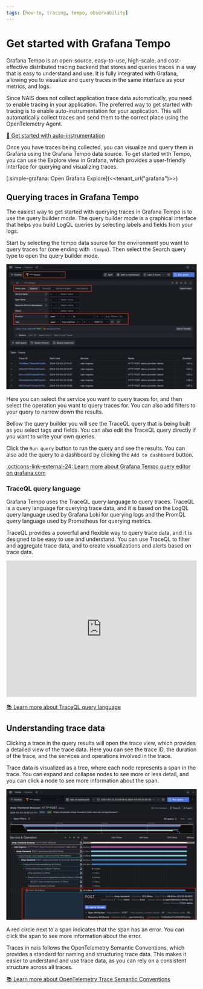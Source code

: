 ```yaml
---
tags: [how-to, tracing, tempo, observability]
---
```


# Get started with Grafana Tempo

Grafana Tempo is an open-source, easy-to-use, high-scale, and cost-effective distributed tracing backend that stores and queries traces in a way that is easy to understand and use. It is fully integrated with Grafana, allowing you to visualize and query traces in the same interface as your metrics, and logs.

Since NAIS does not collect application trace data automatically, you need to enable tracing in your application. The preferred way to get started with tracing is to enable auto-instrumentation for your application. This will automatically collect traces and send them to the correct place using the OpenTelemetry Agent.

[:dart: Get started with auto-instrumentation](../../how-to/auto-instrumentation.md)

Once you have traces being collected, you can visualize and query them in Grafana using the Grafana Tempo data source. To get started with Tempo, you can use the Explore view in Grafana, which provides a user-friendly interface for querying and visualizing traces.

[:simple-grafana: Open Grafana Explore](<<tenant_url("grafana")>>)

## Querying traces in Grafana Tempo

The easiest way to get started with querying traces in Grafana Tempo is to use the query builder mode. The query builder mode is a graphical interface that helps you build LogQL queries by selecting labels and fields from your logs.

Start by selecting the tempo data source for the environment you want to query traces for (one ending with `-tempo`). Then select the Search query type to open the query builder mode.

![Grafana Tempo Query Builder](../../../assets/grafana-tempo-query-builder.png)

Here you can select the service you want to query traces for, and then select the operation you want to query traces for. You can also add filters to your query to narrow down the results.

Bellow the query builder you will see the TraceQL query that is being built as you select tags and fields. You can also edit the TraceQL query directly if you want to write your own queries.

Click the `Run query` button to run the query and see the results. You can also add the query to a dashboard by clicking the `Add to dashboard` button.

[:octicons-link-external-24: Learn more about Grafana Tempo query editor on grafana.com](https://grafana.com/docs/grafana/latest/datasources/tempo/query-editor/)

### TraceQL query language

Grafana Tempo uses the TraceQL query language to query traces. TraceQL is a query language for querying trace data, and it is based on the LogQL query language used by Grafana Loki for querying logs and the PromQL query language used by Prometheus for querying metrics.

TraceQL provides a powerful and flexible way to query trace data, and it is designed to be easy to use and understand. You can use TraceQL to filter and aggregate trace data, and to create visualizations and alerts based on trace data.

<iframe title="vimeo-player" src="https://player.vimeo.com/video/796408188?h=b3e8e3257b" width="100%" height="360" frameborder="0" allowfullscreen></iframe>

[:books: Learn more about TraceQL query language](../reference/traceql.md)

## Understanding trace data

Clicking a trace in the query results will open the trace view, which provides a detailed view of the trace data. Here you can see the trace ID, the duration of the trace, and the services and operations involved in the trace.

Trace data is visualized as a tree, where each node represents a span in the trace. You can expand and collapse nodes to see more or less detail, and you can click a node to see more information about the span.

![Grafan Tempo Trace View](../../../assets/grafana-tempo-trace-view.png)

A red circle next to a span indicates that the span has an error. You can click the span to see more information about the error.

Traces in nais follows the OpenTelemetry Semantic Conventions, which provides a standard for naming and structuring trace data. This makes it easier to understand and use trace data, as you can rely on a consistent structure across all traces.

[:books: Learn more about OpenTelemetry Trace Semantic Conventions](../reference/trace-semconv.md)

